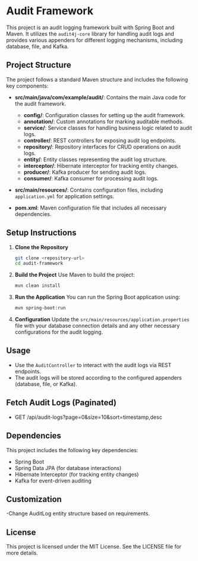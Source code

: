 # Audit Framework

This project is an audit logging framework built with Spring Boot and Maven. It utilizes the `audit4j-core` library for handling audit logs and provides various appenders for different logging mechanisms, including database, file, and Kafka.

## Project Structure

The project follows a standard Maven structure and includes the following key components:

- **src/main/java/com/example/audit/**: Contains the main Java code for the audit framework.
    - **config/**: Configuration classes for setting up the audit framework.
    - **annotation/**: Custom annotations for marking auditable methods.
    - **service/**: Service classes for handling business logic related to audit logs.
    - **controller/**: REST controllers for exposing audit log endpoints.
    - **repository/**: Repository interfaces for CRUD operations on audit logs.
    - **entity/**: Entity classes representing the audit log structure.
    - **interceptor/**: Hibernate interceptor for tracking entity changes.
    - **producer/**: Kafka producer for sending audit logs.
    - **consumer/**: Kafka consumer for processing audit logs.

- **src/main/resources/**: Contains configuration files, including `application.yml` for application settings.

- **pom.xml**: Maven configuration file that includes all necessary dependencies.

## Setup Instructions

1. **Clone the Repository**
    ```bash
    git clone <repository-url>
    cd audit-framework
    ```

2. **Build the Project**
   Use Maven to build the project:
    ```bash
    mvn clean install
    ```

3. **Run the Application**
   You can run the Spring Boot application using:
    ```bash
    mvn spring-boot:run
    ```

4. **Configuration**
   Update the `src/main/resources/application.properties` file with your database connection details and any other necessary configurations for the audit logging.

## Usage

- Use the `AuditController` to interact with the audit logs via REST endpoints.
- The audit logs will be stored according to the configured appenders (database, file, or Kafka).

## Fetch Audit Logs (Paginated)

- GET /api/audit-logs?page=0&size=10&sort=timestamp,desc

## Dependencies

This project includes the following key dependencies:
- Spring Boot
- Spring Data JPA (for database interactions)
- Hibernate Interceptor (for tracking entity changes)
- Kafka for event-driven auditing

## Customization

-Change AuditLog entity structure based on requirements.

## License

This project is licensed under the MIT License. See the LICENSE file for more details.